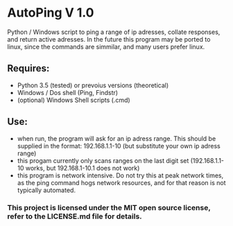# AutoPing V 1.0
Python / Windows script to ping a range of ip adresses, collate responses, and return active adresses.
In the future this program may be ported to linux, since the commands are simmilar, and many users prefer linux.

## Requires: 
- Python 3.5 (tested) or prevoius versions (theoretical)
- Windows / Dos shell (Ping, Findstr)
- (optional) Windows Shell scripts (.cmd)

## Use:
- when run, the program will ask for an ip adress range. This should be supplied in the format: 192.168.1.1-10 (but substitute your own ip adress range)
- this progam currently only scans ranges on the last digit set (192.168.1.1-10 works, but 192.168.1-10.1 does not work)
- this program is network intensive. Do not try this at peak network times, as the ping command hogs network resources, and for that reason is not typically automated.

### This project is licensed under the MIT open source license, refer to the LICENSE.md file for details.
